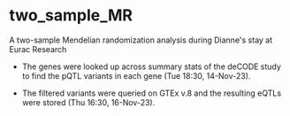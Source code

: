 # two_sample_MR
A two-sample Mendelian randomization analysis during Dianne's stay at Eurac Research

- The genes were looked up across summary stats of the deCODE study to find the pQTL variants in each gene (Tue 18:30, 14-Nov-23).

- The filtered variants were queried on GTEx v.8 and the resulting eQTLs were stored (Thu 16:30, 16-Nov-23).
